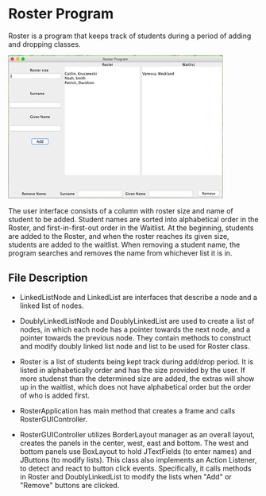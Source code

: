 # Roster Program

Roster is a program that keeps track of students during a period of adding and dropping classes. 

![](misc/2.png)

The user interface consists of a column with roster size and name of student to be added. Student names are sorted into alphabetical order in the Roster, and first-in-first-out order in the Waitlist. At the beginning, students are added to the Roster, and when the roster reaches its given size, students are added to the waitlist. When removing a student name, the program searches and removes the name from whichever list it is in. 

## File Description

* LinkedListNode and LinkedList are interfaces that describe a node and a linked list of nodes.

* DoublyLinkedListNode and DoublyLinkedList are used to create a list of nodes, in which each node has a pointer towards
the next node, and a pointer towards the previous node. They contain methods to construct and modify doubly linked 
list node and list to be used for Roster class.

* Roster is a list of students being kept track during add/drop period. It is listed in alphabetically order and
has the size provided by the user. If more studenst than the determined size are added, the extras will show up in the waitlist, which does not have alphabetical order but the order of who is added first.

* RosterApplication has main method that creates a frame and calls RosterGUIController.

* RosterGUIController utilizes BorderLayout manager as an overall layout, creates the panels in the center, west, east
and bottom. The west and bottom panels use BoxLayout to hold JTextFields (to enter names) and JButtons (to modify lists). 
This class also implements an Action Listener, to detect and react to button click events. Specifically, it calls methods
in Roster and DoublyLinkedList to modify the lists when "Add" or "Remove" buttons are clicked. 


